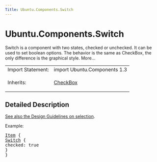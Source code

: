 ```yaml
---
Title: Ubuntu.Components.Switch
---
```


# Ubuntu.Components.Switch

<span class="subtitle"></span>
<!-- $$$Switch-brief -->
<p>Switch is a component with two states, checked or unchecked. It can be used to set boolean options. The behavior is the same as CheckBox, the only difference is the graphical style. More...</p>
<!-- @@@Switch -->
<table class="alignedsummary">
<tr><td class="memItemLeft rightAlign topAlign"> Import Statement:</td><td class="memItemRight bottomAlign"> import Ubuntu.Components 1.3</td></tr><tr><td class="memItemLeft rightAlign topAlign"> Inherits:</td><td class="memItemRight bottomAlign"> <p><a href="Ubuntu.Components.CheckBox.md">CheckBox</a></p>
</td></tr></table><ul>
</ul>
<!-- $$$Switch-description -->
<h2 id="details">Detailed Description</h2>
</p>
<p><a href="https://design.ubuntu.com/apps/building-blocks/selection">See also the Design Guidelines on selection</a>.</p>
<p>Example:</p>
<pre class="qml"><span class="type"><a href="QtQuick.Item.md">Item</a></span> {
<span class="type"><a href="index.html">Switch</a></span> {
<span class="name">checked</span>: <span class="number">true</span>
}
}</pre>
<!-- @@@Switch -->
